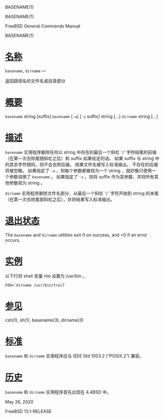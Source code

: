   BASENAME(1)  

BASENAME(1)

FreeBSD General Commands Manual

BASENAME(1)

[名称](#__u540D___u79F0_)
=======================

`basename`, `dirname` —

返回路径名的文件名或目录部分

[概要](#__u6982___u8981_)
=======================

`basename` string \[suffix\] `basename` \[`-a`\] \[`-s` suffix\] string \[...\] `dirname` string \[...\]

[描述](#__u63CF___u8FF0_)
=======================

`basename` 实用程序删除任何以 string 中存在的最后一个斜杠 ‘`/`’ 字符结尾的前缀（在第一次去除尾随斜杠之后）和 suffix 如果给定的话。 如果 suffix 与 string 中的其余字符相同，则不会去除后缀。 结果文件名被写入标准输出。 不存在的后缀将被忽略。 如果指定了 `-a` ，则每个参数都被视为一个 string ，就好像只使用一个参数调用了 `basename` 。 如果指定了 `-s` ，则将 suffix 作为其参数，并将所有其他参数视为 string 。

`dirname` 实用程序删除文件名部分，从最后一个斜杠 ‘`/`’ 字符开始到 string 的末尾（在第一次去除尾部斜杠之后），并将结果写入标准输出。

[退出状态](#__u9000___u51FA___u72B6___u6001_)
=========================================

The `basename` and `dirname` utilities exit 0 on success, and >0 if an error occurs.

[实例](#__u5B9E___u4F8B_)
=======================

以下行将 shell 变量 `FOO` 设置为 /usr/bin 。

```FOO=`dirname /usr/bin/trail` ```

[参见](#__u53C2___u89C1_)
=======================

csh(1), sh(1), basename(3), dirname(3)

[标准](#__u6807___u51C6_)
=======================

`basename` 和 `dirname` 实用程序应与 IEEE Std 1003.2 (“POSIX.2”) 兼容。

[历史](#__u5386___u53F2_)
=======================

`basename` 和 `dirname` 实用程序首先出现在 4.4BSD 中。

May 26, 2020

FreeBSD 13.1-RELEASE